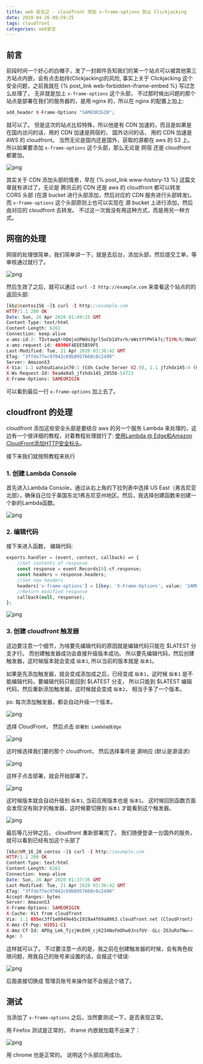 ```yaml
---
title: web 安全之 - cloudfront 添加 x-frame-options 防止 Clickjacking
date: 2020-04-26 09:59:25
tags: cloudfront
categories: web安全
---
```

## 前言
前段时间一个好心的白帽子，发了一封邮件告知我们的某一个站点可以被其他第三方站点内嵌，会有点击劫持(Clickjacking)的风险, 事实上关于 Clickjacking 这个安全问题，之前我就在 {% post_link web-forbidden-iframe-embed %} 写过怎么处理了， 无非就是加上 `x-frame-options` 这个头部， 不过那时候出问题的那个站点是部署在我们的服务器的，是用 nginx 的，所以在 nginx 的配置上加上:
```php
add_header X-Frame-Options "SAMEORIGIN";
```
就可以了。 但是这次的站点比较特殊，所以他是有 CDN 加速的，而且是如果是在国内访问的话，用的 CDN 加速是网宿的， 国外访问的话， 用的 CDN 加速是 AWS 的 cloudfront。 当然无论是国内还是国外，获取的源都在 aws 的 S3 上。 所以如果要添加 `x-frame-options` 这个头部，那么无论是 网宿 还是 cloudfront 都要加。
<!--more-->

![png](1.png)

其实关于 CDN 添加头部的情景，早在 {% post_link www-history-13 %} 这篇文章就有讲过了，无论是 腾讯云的 CDN 还是 aws 的 cloudfront 都可以转发 CORS 头部 (在源 bucket 进行头部添加，然后对应的 CDN 服务进行头部转发)。 而 `x-frame-options` 这个头部原则上也可以实现在 源 bucket 上进行添加，然后由对应的 cloudfront 去转发。 不过这一次我没有用这种方式，而是用另一种方式。

## 网宿的处理
网宿的处理很简单，我们简单讲一下，就是去后台，添加头部，然后提交工单，等审核通过就行了。

![png](2.png)

然后生效了之后，就可以通过 `curl -I http://example.com` 来查看这个站点的的返回头部:
```php
[kbz@centos156 ~]$ curl -I http://example.com
HTTP/1.1 200 OK
Date: Sun, 26 Apr 2020 01:49:25 GMT
Content-Type: text/html
Content-Length: 6261
Connection: keep-alive
x-amz-id-2: TIvtawqX+hDmjxUPWdo3grl5oCb1dYxrh/eWstYYPHlk7c/T1YN/h/OWaVITPLnxoELAOXygl4M=
x-amz-request-id: 40306F4EEE5B59F5
Last-Modified: Tue, 21 Apr 2020 03:36:42 GMT
ETag: "3ffde77ec97042c69b8957660c0c2490"
Server: AmazonS3
X-Via: 1.1 uzhoudianxin70:1 (Cdn Cache Server V2.0), 1.1 jfzhdx145:4 (Cdn Cache Server V2.0)
X-Ws-Request-Id: 5ea4e8a5_jfzhdx145_20556-54723
X-Frame-Options: SAMEORIGIN
```
可以看到最后一行  `x-frame-options` 加上去了。

## cloudfront 的处理
cloudfront 添加这些安全头部是要结合 aws 的另一个服务 Lambda 来处理的，这边有一个很详细的教程，对着教程处理就行了: [使用Lambda @ Edge和Amazon CloudFront添加HTTP安全标头](https://aws.amazon.com/cn/blogs/networking-and-content-delivery/adding-http-security-headers-using-lambdaedge-and-amazon-cloudfront/?nc1=h_ls)。

接下来我们就按照教程来执行

### 1. 创建 Lambda Console
首先进入Lambda Console，通过从右上角的下拉列表中选择 US East（弗吉尼亚北部），确保自己位于美国东北1弗吉尼亚州地区。然后，我选择创建函数来创建一个新的Lambda函数。
 
![png](3.png)

### 2. 编辑代码
接下来进入函数， 编辑代码:
```php
exports.handler = (event, context, callback) => {
    //Get contents of response
    const response = event.Records[0].cf.response;
    const headers = response.headers;
    //Set new headers
    headers['x-frame-options'] = [{key: 'X-Frame-Options', value: 'SAMEORIGIN'}];
    //Return modified response
    callback(null, response);
};
```

![png](4.png)

### 3. 创建 cloudfront 触发器
这边要注意一个细节，为啥要先编辑代码的原因就是编辑代码只能在 $LATEST 分支才行。 而创建触发器成功会直接升级版本成功。 所以要先编辑代码，然后创建触发器，这时候版本就会变成 `版本1`, 所以当前的版本就是 `版本1`。

如果是先添加触发器，就会变成添加成之后，已经变成 `版本1`，这时候 `版本1` 是不能编辑代码，要编辑代码只能回到 $LATEST 分支， 所以只能到 $LATEST 编辑代码，然后重新添加触发器，这时候就会变成 `版本2`， 相当于多了一个版本。

ps: 每次添加触发器，都会自动升级一个版本。

![png](5.png)

选择 CloudFront， 然后点击 `部署到 Lambda@Edge`

![png](6.png)

这时候选择我们要的那个 cloudfront， 然后选择事件是 源响应 (默认是源请求)

![png](7.png)

这样子点击部署，就会开始部署了。

![png](8.png)

这时候版本就会自动升级到 `版本1`, 当前应用版本也是 `版本1`。 这时候回到函数页面会发现没有刚才的触发器，这时候要切换到 `版本1` 才能看到这个触发器。

![png](9.png)

最后等几分钟之后， cloudfront 重新部署完了。 我们随便登录一台国外的服务，就可以看到已经有加这个头部了

```php
[kbz@VM_16_20_centos ~]$ curl -I http://example.com
HTTP/1.1 200 OK
Content-Type: text/html
Content-Length: 6261
Connection: keep-alive
Date: Sun, 26 Apr 2020 01:37:36 GMT
Last-Modified: Tue, 21 Apr 2020 03:36:42 GMT
ETag: "3ffde77ec97042c69b8957660c0c2490"
Accept-Ranges: bytes
Server: AmazonS3
X-Frame-Options: SAMEORIGIN
X-Cache: Hit from cloudfront
Via: 1.1 055ec3ff1e0949e45c1919a4f69a8063.cloudfront.net (CloudFront)
X-Amz-Cf-Pop: HIO51-C1
X-Amz-Cf-Id: APDg_Lmk_TjzjWcEH9_cjK234NoFmOhw0JnsfUV--GLc-Z63uRoTNw==
Age: 6
```
这样就可以了。 不过要注意一点的是，我之前在创建触发器的时候，会有角色权限问题，用我自己的账号来设置的话，会报这个错误:

![png](10.png)

后面直接切换成 管理员账号来操作就不会报这个错了。

## 测试
当添加了 `x-frame-options` 之后，当然要测试一下，是否表现正常。

用 Firefox 测试是正常的， iframe 内嵌就加载不出来了：

![png](11.png)

用 chrome 也是正常的。 说明这个头部应用成功。



